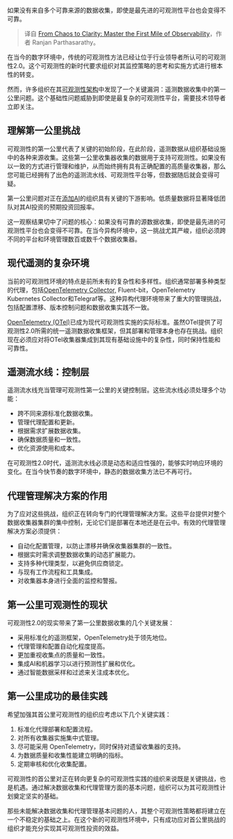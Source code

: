 
<!--
title: 告别监控盲区！如何做好可观测性的第一步？
cover: https://cdn.thenewstack.io/media/2025/02/4dcd0ba2-onemile.jpg
-->

如果没有来自多个可靠来源的数据收集，即使是最先进的可观测性平台也会变得不可靠。

> 译自 [From Chaos to Clarity: Master the First Mile of Observability](https://thenewstack.io/from-chaos-to-clarity-master-the-first-mile-of-observability/)，作者 Ranjan Parthasarathy。

在当今的数字环境中，传统的可观测性方法已经让位于行业领导者所认可的可观测性2.0。这个可观测性的新时代要求组织对其监控策略的思考和实施方式进行根本性的转变。

然而，许多组织在其[可观测性架构](https://thenewstack.io/observability/)中发现了一个关键漏洞：遥测数据收集中的第一公里问题。这个基础性问题威胁到即使是最复杂的可观测性平台，需要技术领导者立即关注。

## 理解第一公里挑战

可观测性的第一公里代表了关键的初始阶段，在此阶段，遥测数据从组织基础设施中的各种来源收集。这些第一公里收集器收集的数据用于支持可观测性。如果没有以一致的方式进行管理和维护，从而始终拥有具有正确配置的高质量收集器，那么您可能已经拥有了出色的遥测流水线、可观测性平台等，但数据随后就会变得可疑。

第一公里问题对正在[添加AI](https://thenewstack.io/ai/)的组织具有关键的下游影响。低质量数据将显著降低团队对其AI投资的预期投资回报率。

这一观察结果切中了问题的核心：如果没有可靠的源数据收集，即使是最先进的可观测性平台也会变得不可靠。在当今异构环境中，这一挑战尤其严峻，组织必须跨不同的平台和环境管理数百或数千个数据收集器。

## 现代遥测的复杂环境

当前的可观测性环境的特点是前所未有的复杂性和多样性。组织通常部署多种类型的代理，包括[OpenTelemetry Collector,](https://thenewstack.io/how-adobe-uses-opentelemetry-collector/) Fluent-bit，OpenTelemetry Kubernetes Collector和Telegraf等。这种异构代理环境带来了重大的管理挑战，包括配置漂移、版本控制问题和数据收集实践不一致。

[OpenTelemetry (OTel)](https://thenewstack.io/what-is-opentelemetry-the-ultimate-guide/)已成为现代可观测性实施的实际标准。虽然OTel提供了可观测性2.0所需的统一遥测数据收集框架，但其部署和管理本身也存在挑战。组织现在必须应对将OTel收集器集成到其现有基础设施中的复杂性，同时保持性能和可靠性。

## 遥测流水线：控制层

遥测流水线充当管理可观测性第一公里的关键控制层。这些流水线必须处理多个功能：

- 跨不同来源标准化数据收集。
- 管理代理配置和更新。
- 根据需求扩展数据收集。
- 确保数据质量和一致性。
- 优化资源使用和成本。

在可观测性2.0时代，遥测流水线必须是动态和适应性强的，能够实时响应环境的变化。在当今快节奏的数字环境中，静态的数据收集方法已不再可行。

## 代理管理解决方案的作用

为了应对这些挑战，组织正在转向专门的代理管理解决方案。这些平台提供对整个数据收集器集群的集中控制，无论它们是部署在本地还是在云中。有效的代理管理解决方案必须提供：

- 自动化配置管理，以防止漂移并确保收集器集群的一致性。
- 根据实时需求调整数据收集的动态扩展能力。
- 支持多种代理类型，以避免供应商锁定。
- 与现有工作流程和工具集成。
- 对收集器本身进行全面的监控和警报。

## 第一公里可观测性的现状

可观测性2.0的现实带来了第一公里数据收集的几个关键发展：

- 采用标准化的遥测框架，OpenTelemetry处于领先地位。
- 代理管理和配置自动化程度提高。
- 更加重视收集点的质量和一致性。
- 集成AI和机器学习以进行预测性扩展和优化。
- 通过智能数据采样和过滤来关注成本优化。

## 第一公里成功的最佳实践

希望加强其首公里可观测性的组织应考虑以下几个关键实践：

1. 标准化代理部署和配置流程。
2. 对所有收集器实施集中式管理。
3. 尽可能采用 OpenTelemetry，同时保持对遗留收集器的支持。
4. 为数据质量和收集性能建立明确的指标。
5. 定期审核和优化收集配置。

可观测性的首公里对正在转向更复杂的可观测性实践的组织来说既是关键挑战，也是机遇。通过解决数据收集和代理管理方面的基本问题，组织可以为其可观测性计划奠定坚实的基础。

那些未能解决数据收集和代理管理基本问题的人，其整个可观测性策略都将建立在一个不稳定的基础之上。在这个新的可观测性环境中，只有成功应对首公里挑战的组织才能充分实现其可观测性投资的效益。
